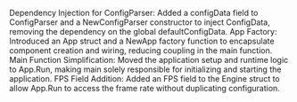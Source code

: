 Dependency Injection for ConfigParser: Added a configData field to ConfigParser and a NewConfigParser constructor to inject ConfigData, removing the dependency on the global defaultConfigData.
App Factory: Introduced an App struct and a NewApp factory function to encapsulate component creation and wiring, reducing coupling in the main function.
Main Function Simplification: Moved the application setup and runtime logic to App.Run, making main solely responsible for initializing and starting the application.
FPS Field Addition: Added an FPS field to the Engine struct to allow App.Run to access the frame rate without duplicating configuration.